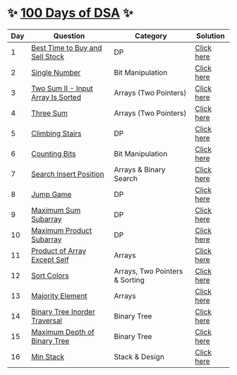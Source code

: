 # :sparkles: [100 Days of DSA](http://edu.prepfortech.in/100-days-of-dsa) :sparkles:

| Day | Question | Category | Solution
|--|--|--|--|
| 1 | [Best Time to Buy and Sell Stock](https://leetcode.com/problems/best-time-to-buy-and-sell-stock/) | DP | [Click here](https://github.com/Harishankar-GitHub/100-Days-of-DSA/blob/main/Best%20Time%20to%20Buy%20and%20Sell%20Stock/src/Solution.java) |
| 2 | [Single Number](https://leetcode.com/problems/single-number/) | Bit Manipulation | [Click here](https://github.com/Harishankar-GitHub/100-Days-of-DSA/tree/main/Single%20Number) |
| 3 | [Two Sum II - Input Array Is Sorted](https://leetcode.com/problems/two-sum-ii-input-array-is-sorted/) | Arrays (Two Pointers) | [Click here](https://github.com/Harishankar-GitHub/100-Days-of-DSA/blob/main/Two%20Sum%20II%20-%20Input%20Array%20Is%20Sorted/src/Solution.java) |
| 4 | [Three Sum](https://leetcode.com/problems/3sum/) | Arrays (Two Pointers) | [Click here](https://github.com/Harishankar-GitHub/100-Days-of-DSA/blob/main/Three%20Sum/src/Solution.java) |
| 5 | [Climbing Stairs](https://leetcode.com/problems/climbing-stairs/) | DP | [Click here](https://github.com/Harishankar-GitHub/100-Days-of-DSA/blob/main/Climbing%20Stairs/src/Solution.java) |
| 6 | [Counting Bits](https://leetcode.com/problems/counting-bits/) | Bit Manipulation | [Click here](https://github.com/Harishankar-GitHub/100-Days-of-DSA/blob/main/Counting%20Bits/src/Solution.java) |
| 7 | [Search Insert Position](https://leetcode.com/problems/search-insert-position/) | Arrays & Binary Search | [Click here](https://github.com/Harishankar-GitHub/100-Days-of-DSA/blob/main/Search%20Insert%20Position/src/Solution.java) |
| 8 | [Jump Game](https://leetcode.com/problems/jump-game/) | DP | [Click here](https://github.com/Harishankar-GitHub/100-Days-of-DSA/blob/main/Jump%20Game/src/Solution.java) |
| 9 | [Maximum Sum Subarray](https://leetcode.com/problems/maximum-subarray/) | DP | [Click here](https://github.com/Harishankar-GitHub/100-Days-of-DSA/blob/main/Maximum%20Sum%20Subarray/src/Solution.java) |
| 10 | [Maximum Product Subarray](https://leetcode.com/problems/maximum-product-subarray/) | DP | [Click here](https://github.com/Harishankar-GitHub/100-Days-of-DSA/blob/main/Maximum%20Poduct%20Subarray/src/Solution.java) |
| 11 | [Product of Array Except Self](https://leetcode.com/problems/product-of-array-except-self/) | Arrays | [Click here](https://github.com/Harishankar-GitHub/100-Days-of-DSA/blob/main/Product%20of%20Array%20Except%20Self/src/Solution.java) |
| 12 | [Sort Colors](https://leetcode.com/problems/sort-colors/) | Arrays, Two Pointers & Sorting | [Click here](https://github.com/Harishankar-GitHub/100-Days-of-DSA/blob/main/Sort%20Colors/src/Solution.java) |
| 13 | [Majority Element](https://leetcode.com/problems/majority-element/) | Arrays | [Click here](https://github.com/Harishankar-GitHub/100-Days-of-DSA/blob/main/Majority%20Element/src/Solution.java) |
| 14 | [Binary Tree Inorder Traversal](https://leetcode.com/problems/binary-tree-inorder-traversal/) | Binary Tree | [Click here](https://github.com/Harishankar-GitHub/100-Days-of-DSA/blob/main/Binary%20Tree%20Inorder%20Traversal/src/Solution.java) |
| 15 | [Maximum Depth of Binary Tree](https://leetcode.com/problems/maximum-depth-of-binary-tree/) | Binary Tree | [Click here](https://github.com/Harishankar-GitHub/100-Days-of-DSA/blob/main/Maximum%20Depth%20of%20Binary%20Tree/src/Solution.java) |
| 16 | [Min Stack](https://leetcode.com/problems/min-stack/) | Stack & Design | [Click here]() |
